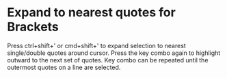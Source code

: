 # Expand to nearest quotes for Brackets
Press ctrl+shift+' or cmd+shift+' to expand selection to nearest single/double quotes around cursor. Press the key combo again to highlight outward to the next set of quotes. Key combo can be repeated until the outermost quotes on a line are selected.
